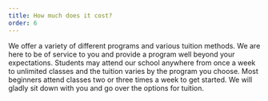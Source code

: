 ```yaml
---
title: How much does it cost?
order: 6
---
```



We offer a variety of different programs and various tuition methods. We are here to be of service to you and provide a program well beyond your expectations. Students may attend our school anywhere from once a week to unlimited classes and the tuition varies by the program you choose. Most beginners attend classes two or three times a week to get started. We will gladly sit down with you and go over the options for tuition.